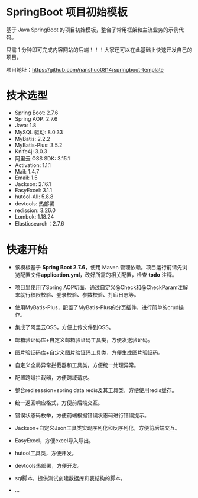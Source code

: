 # SpringBoot 项目初始模板

基于 Java SpringBoot 的项目初始模板，整合了常用框架和主流业务的示例代码。

只需 1 分钟即可完成内容网站的后端！！！大家还可以在此基础上快速开发自己的项目。

项目地址：https://github.com/nanshuo0814/springboot-template

# 技术选型

- Spring Boot: 2.7.6
- Spring AOP: 2.7.6
- Java: 1.8
- MySQL 驱动: 8.0.33
- MyBatis: 2.2.2
- MyBatis-Plus: 3.5.2
- Knife4j: 3.0.3
- 阿里云 OSS SDK: 3.15.1
- Activation: 1.1.1
- Mail: 1.4.7
- Email: 1.5
- Jackson: 2.16.1
- EasyExcel: 3.1.1
- hutool-All: 5.8.8
- devtools: 热部署
- redission: 3.26.0
- Lombok: 1.18.24
- Elasticsearch：2.7.6

# 快速开始

- 该模板基于 **Spring Boot 2.7.6**，使用 Maven 管理依赖。项目运行前请先浏览配置文件**application.yml**，改好所需的相关配置，检查 **todo** 注释。

- 项目里使用了Spring AOP切面，通过自定义@Check和@CheckParam注解来就行权限校验、登录校验、参数校验、打印日志等。

- 使用MyBatis-Plus，配置了MyBatis-Plus的分页插件，进行简单的crud操作。

- 集成了阿里云OSS，方便上传文件到OSS。
- 邮箱验证码库+自定义邮箱验证码工具类，方便发送验证码。
- 图片验证码库+自定义图片验证码工具类，方便生成图片验证码。
- 自定义全局异常拦截器和工具类，方便统一处理异常。
- 配置跨域拦截器，方便跨域请求。
- 整合redisession+spring data redis及其工具类，方便使用redis缓存。
- 统一返回响应格式，方便前后端交互。
- 错误状态码枚举，方便前端根据错误状态码进行错误提示。
- Jackson+自定义Json工具类实现序列化和反序列化，方便前后端交互。
- EasyExcel，方便excel导入导出。
- hutool工具类，方便开发。
- devtools热部署，方便开发。
- sql脚本，提供测试创建数据库和表结构的脚本。
- ...


